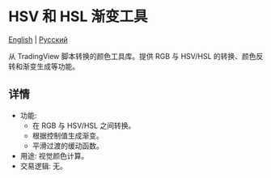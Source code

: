 # HSV 和 HSL 渐变工具
[English](README.md) | [Русский](README_ru.md)

从 TradingView 脚本转换的颜色工具库。提供 RGB 与 HSV/HSL 的转换、颜色反转和渐变生成等功能。

## 详情

- 功能:
  - 在 RGB 与 HSV/HSL 之间转换。
  - 根据控制值生成渐变。
  - 平滑过渡的缓动函数。
- 用途: 视觉颜色计算。
- 交易逻辑: 无。
